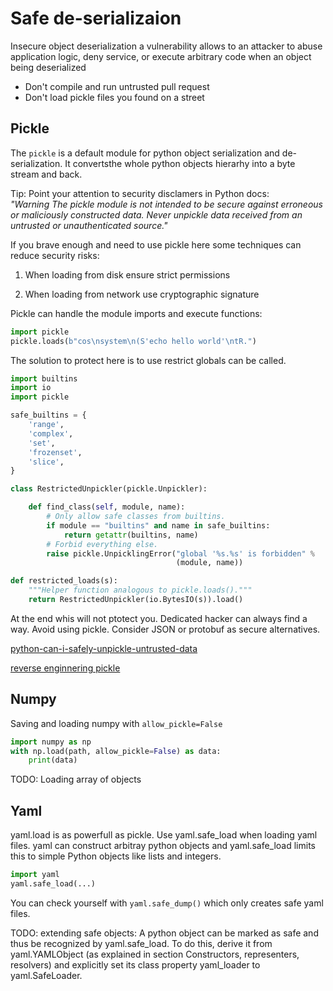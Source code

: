 # Safe de-serializaion

Insecure object deserialization a vulnerability allows to an attacker to abuse
application logic, deny service, or execute arbitrary code when an object being
deserialized

- Don't compile and run untrusted pull request
- Don't load pickle files you found on a street

## Pickle

The `pickle` is a default module for python object serialization and
de-serialization. It convertsthe whole python objects hierarhy into a byte
stream and back.

Tip: Point your attention to security disclamers in Python docs:\
_"Warning The pickle module is not intended to be secure against erroneous or
maliciously constructed data. Never unpickle data received from an untrusted or
unauthenticated source."_

If you brave enough and need to use pickle here some techniques can reduce
security risks:

1. When loading from disk ensure strict permissions

2. When loading from network use cryptographic signature

Pickle can handle the module imports and execute functions:

``` python
import pickle
pickle.loads(b"cos\nsystem\n(S'echo hello world'\ntR.")
```

The solution to protect here is to use restrict globals can be called.

``` python
import builtins
import io
import pickle

safe_builtins = {
    'range',
    'complex',
    'set',
    'frozenset',
    'slice',
}

class RestrictedUnpickler(pickle.Unpickler):

    def find_class(self, module, name):
        # Only allow safe classes from builtins.
        if module == "builtins" and name in safe_builtins:
            return getattr(builtins, name)
        # Forbid everything else.
        raise pickle.UnpicklingError("global '%s.%s' is forbidden" %
                                     (module, name))

def restricted_loads(s):
    """Helper function analogous to pickle.loads()."""
    return RestrictedUnpickler(io.BytesIO(s)).load()
```

At the end whis will not ptotect you. Dedicated hacker can always find a way.
Avoid using pickle. Consider JSON or protobuf as secure alternatives.

[python-can-i-safely-unpickle-untrusted-data](https://stackoverflow.com/questions/25353753/python-can-i-safely-unpickle-untrusted-data)

[reverse enginnering pickle](https://hackmd.io/@2KUYNtTcQ7WRyTsBT7oePg/BycZwjKNX?print-pdf#/)

## Numpy

Saving and loading numpy with `allow_pickle=False`

```python
import numpy as np
with np.load(path, allow_pickle=False) as data:
    print(data)
```

TODO: Loading array of objects

## Yaml

yaml.load is as powerfull as pickle. Use yaml.safe_load when loading yaml files.
yaml can construct arbitray python objects and yaml.safe_load limits this to
simple Python objects like lists and integers.

``` python
import yaml
yaml.safe_load(...)
```

You can check yourself with `yaml.safe_dump()` which only creates safe yaml
files.

TODO: extending safe objects: A python object can be marked as safe and thus be
recognized by yaml.safe_load. To do this, derive it from yaml.YAMLObject (as
explained in section Constructors, representers, resolvers) and explicitly set
its class property yaml_loader to yaml.SafeLoader.
